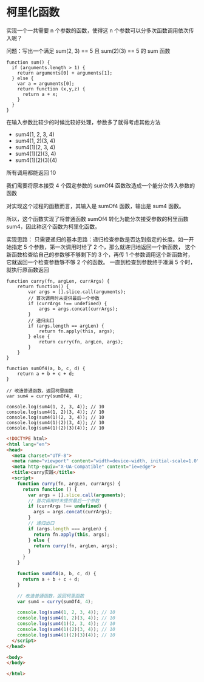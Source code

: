 # 柯里化函数

实现一个一共需要 n 个参数的函数，使得这 n 个参数可以分多次函数调用依次传入呢？

问题：写出一个满足 sum(2, 3) == 5 且 sum(2)(3) == 5 的 sum 函数
```
function sum() {
  if (arguments.length > 1) {
    return arguments[0] + arguments[1];
  } else {
    var a = arguments[0];
    return function (x,y,z) {
      return a + x;
    }
  }
}
```
在输入参数比较少的时候比较好处理，参数多了就得考虑其他方法

- sum4(1, 2, 3, 4)
- sum4(1, 2)(3, 4)
- sum4(1)(2, 3, 4)
- sum4(1)(2)(3, 4)
- sum4(1)(2)(3)(4)

所有调用都能返回 10

我们需要将原本接受 4 个固定参数的 sumOf4 函数改造成一个能分次传入参数的函数

对实现这个过程的函数而言，其输入是 sumOf4 函数，输出是 sum4 函数。

所以，这个函数实现了将普通函数 sumOf4 转化为能分次接受参数的柯里函数 sum4，因此称这个函数为柯里化函数。

实现思路：
只需要递归的基本思路：递归检查参数是否达到指定的长度。如一开始指定 5 个参数，第一次调用时给了 2 个，那么就递归地返回一个新函数，
这个新函数检查给自己的参数够不够剩下的 3 个，再传 1 个参数调用这个新函数时，它就返回一个检查参数够不够 2 个的函数。
一直到检查到参数终于凑满 5 个时，就执行原函数返回

```
function curry(fn, argLen, currArgs) {
    return function() {
        var args = [].slice.call(arguments);
        // 首次调用时未提供最后一个参数
        if (currArgs !== undefined) {
            args = args.concat(currArgs);
        }
        // 递归出口
        if (args.length == argLen) {
            return fn.apply(this, args);
        } else {
            return curry(fn, argLen, args);
        }
    }
}

function sumOf4(a, b, c, d) {
	return a + b + c + d;
}

// 改造普通函数，返回柯里函数
var sum4 = curry(sumOf4, 4);

console.log(sum4(1, 2, 3, 4)); // 10
console.log(sum4(1, 2)(3, 4)); // 10
console.log(sum4(1)(2, 3, 4)); // 10
console.log(sum4(1)(2)(3, 4)); // 10
console.log(sum4(1)(2)(3)(4)); // 10
```

```html
<!DOCTYPE html>
<html lang="en">
<head>
  <meta charset="UTF-8">
  <meta name="viewport" content="width=device-width, initial-scale=1.0">
  <meta http-equiv="X-UA-Compatible" content="ie=edge">
  <title>curry实践</title>
  <script>
    function curry(fn, argLen, currArgs) {
      return function () {
        var args = [].slice.call(arguments);
        // 首次调用时未提供最后一个参数
        if (currArgs !== undefined) {
          args = args.concat(currArgs);
        }
        // 递归出口
        if (args.length === argLen) {
          return fn.apply(this, args);
        } else {
          return curry(fn, argLen, args);
        }
      }
    }

    function sumOf4(a, b, c, d) {
      return a + b + c + d;
    }

    // 改造普通函数，返回柯里函数
    var sum4 = curry(sumOf4, 4);

    console.log(sum4(1, 2, 3, 4)); // 10
    console.log(sum4(1, 2)(3, 4)); // 10
    console.log(sum4(1)(2, 3, 4)); // 10
    console.log(sum4(1)(2)(3, 4)); // 10
    console.log(sum4(1)(2)(3)(4)); // 10
  </script>
</head>

<body>
</body>

</html>
```
